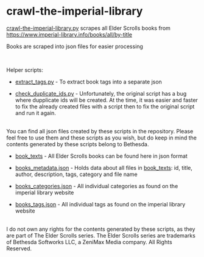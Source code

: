 # crawl-the-imperial-library

[crawl-the-imperial-library.py](crawl-the-imperial-library.py) scrapes all Elder Scrolls books from https://www.imperial-library.info/books/all/by-title

Books are scraped into json files for easier processing

<br/>

Helper scripts:

* [extract_tags.py](extract_tags.py) - To extract book tags into a separate json

* [check_duplicate_ids.py](check_duplicate_ids.py) - Unfortunately, the original script has a bug where dupplicate ids will be created. At the time, it was easier and faster to fix the already created files with a script then to fix the original script and run it again.

<br/>
You can find all json files created by these scripts in the repository. Please feel free to use them and these scripts as you wish, but do keep in mind the contents generated by these scripts belong to Bethesda.

* [book_texts](book_texts) - All Elder Scrolls books can be found here in json format

* [books_metadata.json](books_metadata.json) - Holds data about all files in [book_texts](book_texts): id, title, author, description, tags, category and file name

* [books_categories.json](books_categories.json) - All individual categories as found on the imperial library website

* [books_tags.json](books_tags.json) - All individual tags as found on the imperial library website

<br/>
I do not own any rights for the contents generated by these scripts, as they are part of The Elder Scrolls series. The Elder Scrolls series are trademarks of Bethesda Softworks LLC, a ZeniMax Media company. All Rights Reserved.
